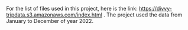 For the list of files used in this project, here is the link: https://divvy-tripdata.s3.amazonaws.com/index.html
. The project used the data from January to December of year 2022.
